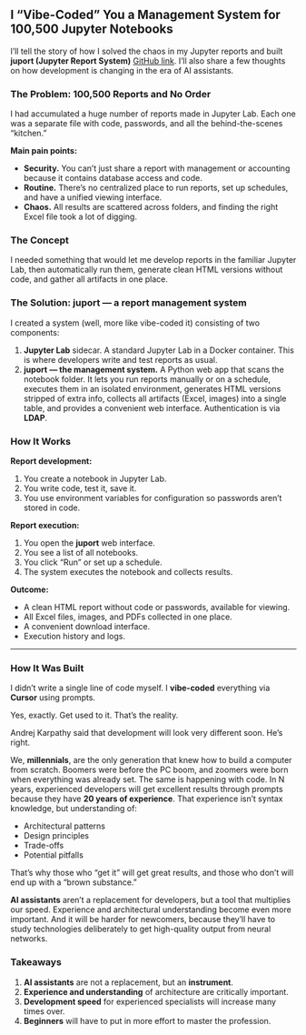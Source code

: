 ## I “Vibe-Coded” You a Management System for 100,500 Jupyter Notebooks

I’ll tell the story of how I solved the chaos in my Jupyter reports and built **juport (Jupyter Report System)** [GitHub link](https://github.com/tumurzakov/juport). I’ll also share a few thoughts on how development is changing in the era of AI assistants.

### The Problem: 100,500 Reports and No Order

I had accumulated a huge number of reports made in Jupyter Lab. Each one was a separate file with code, passwords, and all the behind-the-scenes “kitchen.”

**Main pain points:**

* **Security.** You can’t just share a report with management or accounting because it contains database access and code.
* **Routine.** There’s no centralized place to run reports, set up schedules, and have a unified viewing interface.
* **Chaos.** All results are scattered across folders, and finding the right Excel file took a lot of digging.

### The Concept

I needed something that would let me develop reports in the familiar Jupyter Lab, then automatically run them, generate clean HTML versions without code, and gather all artifacts in one place.

### The Solution: **juport** — a report management system

I created a system (well, more like vibe-coded it) consisting of two components:

1. **Jupyter Lab** sidecar. A standard Jupyter Lab in a Docker container. This is where developers write and test reports as usual.
2. **juport** **— the management system.** A Python web app that scans the notebook folder. It lets you run reports manually or on a schedule, executes them in an isolated environment, generates HTML versions stripped of extra info, collects all artifacts (Excel, images) into a single table, and provides a convenient web interface. Authentication is via **LDAP**.

### How It Works

**Report development:**

1. You create a notebook in Jupyter Lab.
2. You write code, test it, save it.
3. You use environment variables for configuration so passwords aren’t stored in code.

**Report execution:**

1. You open the **juport** web interface.
2. You see a list of all notebooks.
3. You click “Run” or set up a schedule.
4. The system executes the notebook and collects results.

**Outcome:**

* A clean HTML report without code or passwords, available for viewing.
* All Excel files, images, and PDFs collected in one place.
* A convenient download interface.
* Execution history and logs.

---

### How It Was Built

I didn’t write a single line of code myself. I **vibe-coded** everything via **Cursor** using prompts.

Yes, exactly. Get used to it. That’s the reality.

Andrej Karpathy said that development will look very different soon. He’s right.

We, **millennials**, are the only generation that knew how to build a computer from scratch. Boomers were before the PC boom, and zoomers were born when everything was already set. The same is happening with code. In N years, experienced developers will get excellent results through prompts because they have **20 years of experience**. That experience isn’t syntax knowledge, but understanding of:

* Architectural patterns
* Design principles
* Trade-offs
* Potential pitfalls

That’s why those who “get it” will get great results, and those who don’t will end up with a “brown substance.”

**AI assistants** aren’t a replacement for developers, but a tool that multiplies our speed. Experience and architectural understanding become even more important. And it will be harder for newcomers, because they’ll have to study technologies deliberately to get high-quality output from neural networks.

### Takeaways

1. **AI assistants** are not a replacement, but an **instrument**.
2. **Experience and understanding** of architecture are critically important.
3. **Development speed** for experienced specialists will increase many times over.
4. **Beginners** will have to put in more effort to master the profession.
